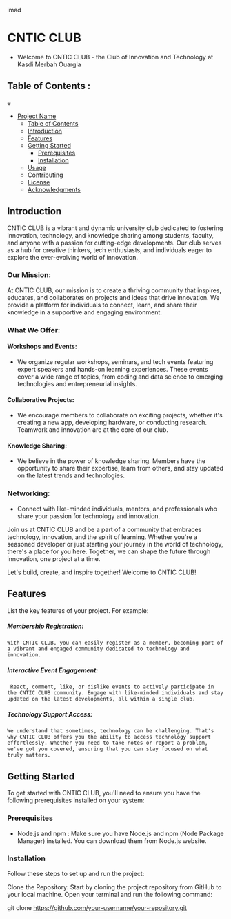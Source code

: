 imad
# CNTIC CLUB

- Welcome to CNTIC CLUB - the Club of Innovation and Technology at Kasdi Merbah Ouargla

## Table of Contents :

e

- [Project Name](#project-name)
  - [Table of Contents](#table-of-contents)
  - [Introduction](#introduction)
  - [Features](#features)
  - [Getting Started](#getting-started)
    - [Prerequisites](#prerequisites)
    - [Installation](#installation)
  - [Usage](#usage)
  - [Contributing](#contributing)
  - [License](#license)
  - [Acknowledgments](#acknowledgments)

## Introduction

CNTIC CLUB is a vibrant and dynamic university club dedicated to fostering innovation, technology, and knowledge sharing among students, faculty, and anyone with a passion for cutting-edge developments. Our club serves as a hub for creative thinkers, tech enthusiasts, and individuals eager to explore the ever-evolving world of innovation.

### Our Mission:

At CNTIC CLUB, our mission is to create a thriving community that inspires, educates, and collaborates on projects and ideas that drive innovation. We provide a platform for individuals to connect, learn, and share their knowledge in a supportive and engaging environment.

### What We Offer:

#### Workshops and Events:

- We organize regular workshops, seminars, and tech events featuring expert speakers and hands-on learning experiences. These events cover a wide range of topics, from coding and data science to emerging technologies and entrepreneurial insights.

#### Collaborative Projects:

- We encourage members to collaborate on exciting projects, whether it's creating a new app, developing hardware, or conducting research. Teamwork and innovation are at the core of our club.

#### Knowledge Sharing:

- We believe in the power of knowledge sharing. Members have the opportunity to share their expertise, learn from others, and stay updated on the latest trends and technologies.

### Networking:

- Connect with like-minded individuals, mentors, and professionals who share your passion for technology and innovation.

Join us at CNTIC CLUB and be a part of a community that embraces technology, innovation, and the spirit of learning. Whether you're a seasoned developer or just starting your journey in the world of technology, there's a place for you here. Together, we can shape the future through innovation, one project at a time.

Let's build, create, and inspire together! Welcome to CNTIC CLUB!

## Features

List the key features of your project. For example:

##### Membership Registration:

    With CNTIC CLUB, you can easily register as a member, becoming part of a vibrant and engaged community dedicated to technology and innovation.

##### Interactive Event Engagement:

     React, comment, like, or dislike events to actively participate in the CNTIC CLUB community. Engage with like-minded individuals and stay updated on the latest developments, all within a single club.

##### Technology Support Access:

    We understand that sometimes, technology can be challenging. That's why CNTIC CLUB offers you the ability to access technology support effortlessly. Whether you need to take notes or report a problem, we've got you covered, ensuring that you can stay focused on what truly matters.

## Getting Started

To get started with CNTIC CLUB, you'll need to ensure you have the following prerequisites installed on your system:

### Prerequisites

- Node.js and npm : Make sure you have Node.js and npm (Node Package Manager) installed. You can download them from Node.js website.

### Installation

Follow these steps to set up and run the project:

Clone the Repository:
Start by cloning the project repository from GitHub to your local machine. Open your terminal and run the following command:

git clone https://github.com/your-username/your-repository.git
